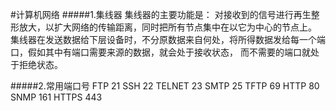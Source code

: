 #计算机网络
#####1.集线器
集线器的主要功能是：   对接收到的信号进行再生整形放大，以扩大网络的传输距离，同时把所有节点集中在以它为中心的节点上。
集线器在发送数据给下层设备时，不分原数据来自何处，将所得数据发给每一个端口，假如其中有端口需要来源的数据，就会处于接收状态，
而不需要的端口就处于拒绝状态。

#####2.常用端口号
FTP 21 SSH 22 TELNET 23 SMTP 25 TFTP 69 HTTP 80 SNMP 161 HTTPS 443